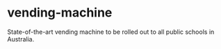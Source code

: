 # vending-machine
State-of-the-art vending  machine to be rolled out to all public schools in Australia.
